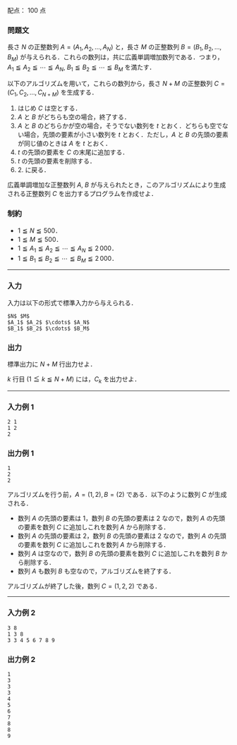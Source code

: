 配点： $100$ 点

### 問題文
長さ $N$ の正整数列 $A = (A_1, A_2, \ldots, A_N)$ と，長さ $M$ の正整数列 $B = (B_1, B_2, \ldots, B_M)$ が与えられる．これらの数列は，共に広義単調増加数列である．つまり，$A_1 \leqq A_2 \leqq \cdots \leqq A_N$, $B_1 \leqq B_2 \leqq \cdots \leqq B_M$ を満たす．

以下のアルゴリズムを用いて，これらの数列から，長さ $N + M$ の正整数列 $C = (C_1, C_2, \ldots, C_{N + M})$ を生成する．

1. はじめ $C$ は空とする．
2. $A$ と $B$ がどちらも空の場合，終了する．
3. $A$ と $B$ のどちらかが空の場合，そうでない数列を $t$ とおく．どちらも空でない場合，先頭の要素が小さい数列を $t$ とおく．ただし，$A$ と $B$ の先頭の要素が同じ値のときは $A$ を $t$ とおく．
4. $t$ の先頭の要素を $C$ の末尾に追加する．
5. $t$ の先頭の要素を削除する．
6. 2\. に戻る．

広義単調増加な正整数列 $A$, $B$ が与えられたとき，このアルゴリズムにより生成される正整数列 $C$ を出力するプログラムを作成せよ．

### 制約
- $1 \leqq N \leqq 500$．
- $1 \leqq M \leqq 500$．
- $1 \leqq A_1 \leqq A_2 \leqq \cdots \leqq A_N \leqq 2\,000$．
- $1 \leqq B_1 \leqq B_2 \leqq \cdots \leqq B_M \leqq 2\,000$．

---

### 入力
入力は以下の形式で標準入力から与えられる．

~~~
$N$ $M$
$A_1$ $A_2$ $\cdots$ $A_N$
$B_1$ $B_2$ $\cdots$ $B_M$
~~~

### 出力
標準出力に $N + M$ 行出力せよ．

$k$ 行目 ($1 \leqq k \leqq N + M$) には，$C_k$ を出力せよ．

---

### 入力例 1
~~~
2 1
1 2
2
~~~

### 出力例 1
~~~
1
2
2
~~~

アルゴリズムを行う前，$A = (1, 2), B = (2)$ である．以下のように数列 $C$ が生成される．

- 数列 $A$ の先頭の要素は $1$，数列 $B$ の先頭の要素は $2$ なので，数列 $A$ の先頭の要素を数列 $C$ に追加しこれを数列 $A$ から削除する．
- 数列 $A$ の先頭の要素は $2$，数列 $B$ の先頭の要素は $2$ なので，数列 $A$ の先頭の要素を数列 $C$ に追加しこれを数列 $A$ から削除する．
- 数列 $A$ は空なので，数列 $B$ の先頭の要素を数列 $C$ に追加しこれを数列 $B$ から削除する．
- 数列 $A$ も数列 $B$ も空なので，アルゴリズムを終了する．

アルゴリズムが終了した後，数列 $C = (1, 2, 2)$ である．

---

### 入力例 2
~~~
3 8
1 3 8
3 3 4 5 6 7 8 9
~~~

### 出力例 2
~~~
1
3
3
3
4
5
6
7
8
8
9
~~~
